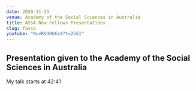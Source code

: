 ```yaml
---
date: 2020-11-25
venue: Academy of the Social Sciences in Australia
title: ASSA New Fellows Presentations
slug: fassa
youtube: "NuvRVdHUCe4?t=2561"
---
```


## Presentation given to the Academy of the Social Sciences in Australia

My talk starts at 42:41
